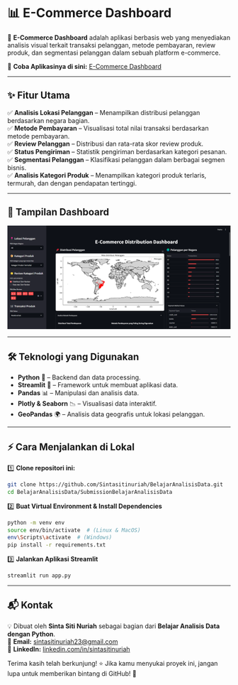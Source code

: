 # 📊 E-Commerce Dashboard

🚀 **E-Commerce Dashboard** adalah aplikasi berbasis web yang menyediakan analisis visual terkait transaksi pelanggan, metode pembayaran, review produk, dan segmentasi pelanggan dalam sebuah platform e-commerce.

🔗 **Coba Aplikasinya di sini:** [E-Commerce Dashboard](https://stnrhanlisisdat.streamlit.app/)

---

## **✨ Fitur Utama**

✅ **Analisis Lokasi Pelanggan** – Menampilkan distribusi pelanggan berdasarkan negara bagian.  
✅ **Metode Pembayaran** – Visualisasi total nilai transaksi berdasarkan metode pembayaran.  
✅ **Review Pelanggan** – Distribusi dan rata-rata skor review produk.  
✅ **Status Pengiriman** – Statistik pengiriman berdasarkan kategori pesanan.  
✅ **Segmentasi Pelanggan** – Klasifikasi pelanggan dalam berbagai segmen bisnis.  
✅ **Analisis Kategori Produk** – Menampilkan kategori produk terlaris, termurah, dan dengan pendapatan tertinggi.

---

## **📸 Tampilan Dashboard**

![E-Commerce Dashboard Preview](screenshot/Screenshot%202025-03-09%20203542.png)


---

## **🛠️ Teknologi yang Digunakan**

- **Python** 🐍 – Backend dan data processing.  
- **Streamlit** 🎈 – Framework untuk membuat aplikasi data.  
- **Pandas** 📊 – Manipulasi dan analisis data.  
- **Plotly & Seaborn** 📉 – Visualisasi data interaktif.  
- **GeoPandas** 🌍 – Analisis data geografis untuk lokasi pelanggan.

---

## **⚡ Cara Menjalankan di Lokal**

1️⃣ **Clone repositori ini:**  
   ```bash
   git clone https://github.com/Sintasitinuriah/BelajarAnalisisData.git
   cd BelajarAnalisisData/SubmissionBelajarAnalisisData
   ```

2️⃣ **Buat Virtual Environment & Install Dependencies**  
   ```bash
   python -m venv env
   source env/bin/activate  # (Linux & MacOS)
   env\Scripts\activate  # (Windows)
   pip install -r requirements.txt
   ```

3️⃣ **Jalankan Aplikasi Streamlit**  
   ```bash
   streamlit run app.py
   ```

---

<!-- ## **🎯 Ingin Berkontribusi?**

Kami menyambut kontribusi dari siapa pun! Jika ingin menambahkan fitur baru atau memperbaiki bug:
1. **Fork repositori ini** 📂
2. **Buat branch baru** untuk perubahan Anda 🛠️
3. **Lakukan pull request** dan jelaskan perubahan yang dilakukan 🔥

--- -->

## **📬 Kontak**

💡 Dibuat oleh **Sinta Siti Nuriah** sebagai bagian dari **Belajar Analisis Data dengan Python**.  
📧 **Email:** sintasitinuriah23@gmail.com  
🔗 **LinkedIn:** [linkedin.com/in/sintasitinuriah](https://www.linkedin.com/in/sinta-siti-nuriah/)

Terima kasih telah berkunjung! ⭐ Jika kamu menyukai proyek ini, jangan lupa untuk memberikan bintang di GitHub! 🌟

